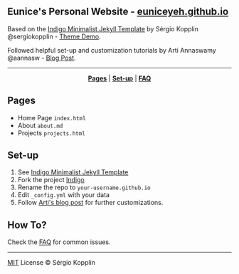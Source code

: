 ## Eunice's Personal Website - [euniceyeh.github.io](http://euniceyeh.github.io)

Based on the [Indigo Minimalist Jekyll Template](https://github.com/sergiokopplin/indigo) by Sérgio Kopplin @sergiokopplin - [Theme Demo](http://sergiokopplin.github.io/indigo/).

Followed helpful set-up and customization tutorials by Arti Annaswamy @aannasw - [Blog Post](http://artiannaswamy.com/build-a-github-blog-part-2).

***

<p align="center">
    <b><a href="README.md#pages">Pages</a></b>
    |
    <b><a href="README.md#set-up">Set-up</a></b>
    |
    <b><a href="README.md#how-to">FAQ</a></b>
</p>

## Pages

- Home Page `index.html`
- About `about.md`
- Projects `projects.html`

## Set-up

1. See [Indigo Minimalist Jekyll Template](https://github.com/sergiokopplin/indigo)
2. Fork the project [Indigo](https://github.com/sergiokopplin/indigo/fork)
3. Rename the repo to `your-username.github.io`
4. Edit `_config.yml` with your data
5. Follow [Arti's blog post](http://artiannaswamy.com/build-a-github-blog-part-2) for further customizations.

## How To?

Check the [FAQ](./FAQ.md) for common issues.

---

[MIT](http://kopplin.mit-license.org/) License © Sérgio Kopplin
